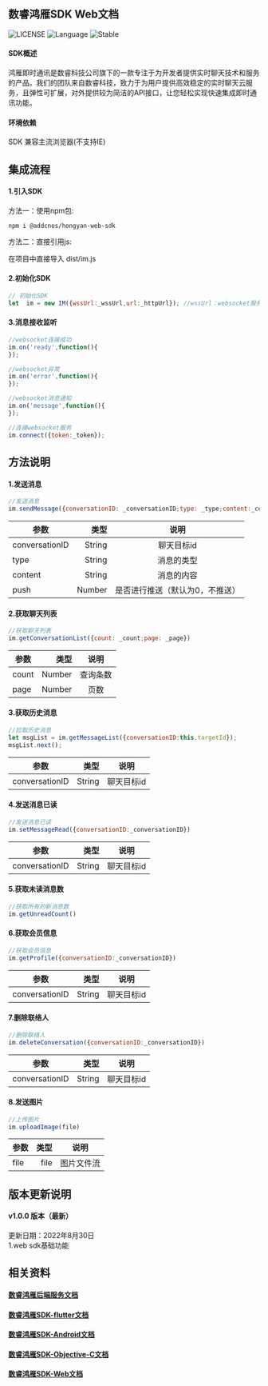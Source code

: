 ## 数睿鸿雁SDK Web文档
![LICENSE](https://img.shields.io/badge/License-MIT-orange)
![Language](https://img.shields.io/badge/Language-TypeScript-blue.svg)
![Stable](https://img.shields.io/badge/Stable-v1.0.0-brightgreen.svg)

#### SDK概述
鸿雁即时通讯是数睿科技公司旗下的一款专注于为开发者提供实时聊天技术和服务的产品。我们的团队来自数睿科技，致力于为用户提供高效稳定的实时聊天云服务，且弹性可扩展，对外提供较为简洁的API接口，让您轻松实现快速集成即时通讯功能。

#### 环境依赖

SDK 兼容主流浏览器(不支持IE)

## 集成流程

#### 1.引入SDK

方法一：使用npm包:

```
npm i @addcnos/hongyan-web-sdk
```

方法二：直接引用js:

在项目中直接导入 dist/im.js

#### 2.初始化SDK

```js
// 初始化SDK
let  im = new IM({wssUrl:_wssUrl,url:_httpUrl}); //wssUrl：websocket服务域名，url：im接口域名
```

#### 3.消息接收监听

```js
//websocket连接成功
im.on('ready',function(){
});

//websocket异常
im.on('error',function(){
});

//websocket消息通知
im.on('message',function(){
});

//连接websocket服务
im.connect({token:_token});
```

## 方法说明

#### 1.发送消息

```js
//发送消息
im.sendMessage({conversationID: _conversationID;type: _type;content:_content;push:_push})
```
| 参数        | 类型    |  说明  |
| --------   | -----:  | :----: |
| conversationID         | String        |   聊天目标id    |
| type           | String        |   消息的类型   |
| content      | String        |   消息的内容   |
| push        | Number        |   是否进行推送（默认为0，不推送）   |

#### 2.获取聊天列表

```js
//获取聊天列表
im.getConversationList({count: _count;page: _page})
```
| 参数        | 类型    |  说明  |
| --------    | -----:  | :----: |
| count       | Number        |   查询条数      |
| page   | Number        |   页数     |


#### 3.获取历史消息

```js
//拉取历史消息
let msgList = im.getMessageList({conversationID:this.targetId});
msgList.next();
```
| 参数        | 类型    |  说明  |
| --------    | -----:  | :----: |
| conversationID   | String        |   聊天目标id     |


#### 4.发送消息已读

```js
//发送消息已读
im.setMessageRead({conversationID:_conversationID})
```
| 参数        | 类型    |  说明  |
| --------    | -----:  | :----: |
| conversationID   | String        |   聊天目标id     |


#### 5.获取未读消息数

```js
//获取所有的新消息数
im.getUnreadCount()
```


#### 6.获取会员信息

```js
//获取会员信息
im.getProfile({conversationID:_conversationID})
```
| 参数        | 类型    |  说明  |
| --------    | -----:  | :----: |
| conversationID   | String        |   聊天目标id     |


#### 7.删除联络人

```js
//删除联络人
im.deleteConversation({conversationID:_conversationID})
```
| 参数        | 类型    |  说明  |
| --------    | -----:  | :----: |
| conversationID   | String        |   聊天目标id     |


#### 8.发送图片

```js
//上传图片
im.uploadImage(file)
```
| 参数        | 类型    |  说明  |
| --------    | -----:  | :----: |
| file        | file    |   图片文件流     |


## 版本更新说明
#### v1.0.0 版本（最新）

更新日期：2022年8月30日<br>
1.web sdk基础功能


## 相关资料

#### [数睿鸿雁后端服务文档](https://github.com/addcnos/Hongyan-Server)
#### [数睿鸿雁SDK-flutter文档](https://github.com/addcnos/Hongyan-Flutter-SDK)
#### [数睿鸿雁SDK-Android文档](https://github.com/addcnos/Hongyan-Android-SDK)
#### [数睿鸿雁SDK-Objective-C文档](https://github.com/addcnos/Hongyan-IOS-SDK)
#### [数睿鸿雁SDK-Web文档](https://github.com/addcnos/Hongyan-Web-SDK)

